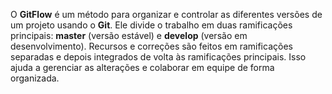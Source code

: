 O **GitFlow** é um método para organizar e controlar as diferentes versões de um projeto usando o **Git**. Ele divide o trabalho em duas ramificações principais: **master** (versão estável) e **develop** (versão em desenvolvimento). Recursos e correções são feitos em ramificações separadas e depois integrados de volta às ramificações principais. Isso ajuda a gerenciar as alterações e colaborar em equipe de forma organizada.
